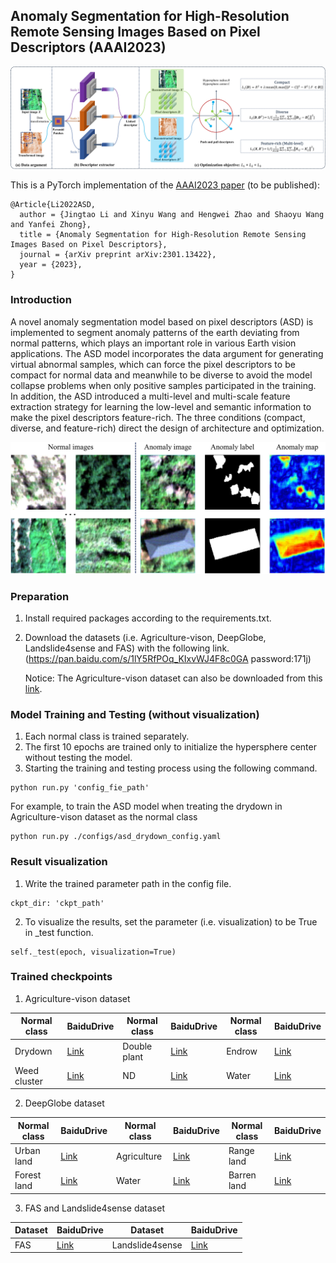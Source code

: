 ## Anomaly Segmentation for High-Resolution Remote Sensing Images Based on Pixel Descriptors (AAAI2023)

<p align="center">
  <img src=./figs/ASD.jpg width="600"> 
</p>

This is a PyTorch implementation of the [AAAI2023 paper](http://arxiv.org/abs/2301.13422) (to be published):
```
@Article{Li2022ASD,
  author = {Jingtao Li and Xinyu Wang and Hengwei Zhao and Shaoyu Wang and Yanfei Zhong},
  title = {Anomaly Segmentation for High-Resolution Remote Sensing Images Based on Pixel Descriptors},
  journal = {arXiv preprint arXiv:2301.13422},
  year = {2023},
}
```

### Introduction

A novel anomaly segmentation model based on pixel descriptors (ASD) is implemented to segment anomaly patterns of the earth deviating from normal patterns, which plays an important role in various Earth vision applications. The ASD model incorporates the data argument for generating virtual abnormal samples, which can force the pixel descriptors to be compact for normal data and meanwhile to be diverse to avoid the model collapse problems when only positive samples participated in the training. In addition, the ASD introduced a multi-level and multi-scale feature extraction strategy for learning the low-level and semantic information to make the pixel descriptors feature-rich. The three conditions (compact, diverse, and feature-rich) direct the design of architecture and optimization.

<p align="center">
  <img src=./figs/sample.jpg width="600"> 
</p>

### Preparation

1. Install required packages according to the requirements.txt.
2. Download the datasets (i.e. Agriculture-vison, DeepGlobe, Landslide4sense and FAS) with the following link.
    (https://pan.baidu.com/s/1lY5RfPOq_KIxvWJ4F8c0GA   password:171j) 
   
   Notice: The Agriculture-vison dataset can also be downloaded from this [link](https://www.agriculture-vision.com/agriculture-vision-2021/dataset-2021).


### Model Training and Testing (without visualization)

1. Each normal class is trained separately.
2. The first 10 epochs are trained only to initialize the hypersphere center without testing the model.
3. Starting the training and testing process using the following command.
```
python run.py 'config_fie_path'
```
For example, to train the ASD model when treating the drydown in Agriculture-vison dataset as the normal class
```
python run.py ./configs/asd_drydown_config.yaml
```

### Result visualization

1. Write the trained parameter path in the config file.
```
ckpt_dir: 'ckpt_path'
```
2. To visualize the results, set the parameter (i.e. visualization) to be True in _test function.
```
self._test(epoch, visualization=True)
```

### Trained checkpoints

1. Agriculture-vison dataset

|Normal class | BaiduDrive | Normal class | BaiduDrive | Normal class | BaiduDrive|
| --- | --- |  --- |  --- |  --- |  --- |
| Drydown |  [Link](https://pan.baidu.com/s/1zRkr8WpXNQPBqYA8-GBLtQ?pwd=CVer) | Double plant |  [Link](https://pan.baidu.com/s/1nogMZYCt-0XYgioB4-GRQQ?pwd=CVer) | Endrow | [Link](https://pan.baidu.com/s/1Imszb20McNHazjSZh6K9_w?pwd=CVer) |
| Weed cluster |  [Link](https://pan.baidu.com/s/1mSSJeUGXO-iylSz7RorGfA?pwd=CVer) | ND |  [Link](https://pan.baidu.com/s/1IurLCEIlHs8vdDOLqIdsWA?pwd=CVer) | Water | [Link](https://pan.baidu.com/s/1Igk2unnSJLJQu06-LgBlww?pwd=CVer) |

2. DeepGlobe dataset

|Normal class | BaiduDrive | Normal class | BaiduDrive | Normal class | BaiduDrive|
| --- | --- |  --- |  --- |  --- |  --- |
| Urban land |  [Link](https://pan.baidu.com/s/1YYCI2S0zha05sm5xbUfA7Q?pwd=CVer) | Agriculture |  [Link](https://pan.baidu.com/s/1pi7bfNWPRGWCHTrqnqhQSQ?pwd=CVer) | Range land |  [Link](https://pan.baidu.com/s/15MiDsFtby5acbQAXF9LaOg?pwd=CVer) |
| Forest land |  [Link](https://pan.baidu.com/s/1uZka5h77jwp48oe5mriwdA?pwd=CVer) | Water |  [Link](https://pan.baidu.com/s/1Hb9n1fHtQnTShPm9PDD5tQ?pwd=CVer) | Barren land |  [Link](https://pan.baidu.com/s/1DEUSPpjVB2ChUu5iC68ijg?pwd=CVer) |

3. FAS and Landslide4sense dataset

|Dataset | BaiduDrive | Dataset | BaiduDrive |
| --- | --- |  --- |  --- |
| FAS |  [Link](https://pan.baidu.com/s/1OsUFQoyeG2Ks-uzUMH7jMQ?pwd=CVer) | Landslide4sense |  [Link](https://pan.baidu.com/s/1EJbPM1T9PPUOPsgqJjB0gQ?pwd=CVer) |

